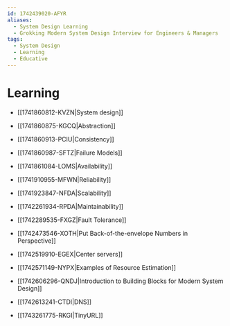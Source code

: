 ```yaml
---
id: 1742439020-AFYR
aliases:
  - System Design Learning
  - Grokking Modern System Design Interview for Engineers & Managers
tags:
  - System Design
  - Learning
  - Educative
---
```


# Learning

- [[1741860812-KVZN|System design]]
- [[1741860875-KGCQ|Abstraction]]
- [[1741860913-PCIU|Consistency]]
- [[1741860987-SFTZ|Failure Models]]
- [[1741861084-LOMS|Availability]]
- [[1741910955-MFWN|Reliability]]
- [[1741923847-NFDA|Scalability]]
- [[1742261934-RPDA|Maintainability]]
- [[1742289535-FXGZ|Fault Tolerance]]
- [[1742473546-XOTH|Put Back-of-the-envelope Numbers in Perspective]]
- [[1742519910-EGEX|Center servers]]
- [[1742571149-NYPX|Examples of Resource Estimation]]
- [[1742606296-QNDJ|Introduction to Building Blocks for Modern System Design]]
- [[1742613241-CTDI|DNS]]

- [[1743261775-RKGI|TinyURL]]
